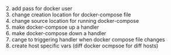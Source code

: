 2. add pass for docker user
3. change creation location for docker-compose file
4. change source location for running docker-compose
5. make docker-compsoe up a handler
6. make docker-compose down a handler
7. cange to triggering handler when docker compose file changes
8. create host specific vars (diff docker ocmpsoe for diff hosts)
